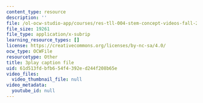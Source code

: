 ```yaml
---
content_type: resource
description: ''
file: /ol-ocw-studio-app/courses/res-tll-004-stem-concept-videos-fall-2013/61d513fdbfb654f4392ed244f208b65e_3gxNrc_EEN8.srt
file_size: 19261
file_type: application/x-subrip
learning_resource_types: []
license: https://creativecommons.org/licenses/by-nc-sa/4.0/
ocw_type: OCWFile
resourcetype: Other
title: 3play caption file
uid: 61d513fd-bfb6-54f4-392e-d244f208b65e
video_files:
  video_thumbnail_file: null
video_metadata:
  youtube_id: null
---
```

